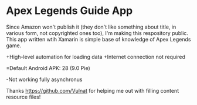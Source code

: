 # Apex Legends Guide App
Since Amazon won't publish it (they don't like something about title, in various form, not copyrighted ones too), I'm making this respository public. This app written wtih Xamarin is simple base of knowledge of Apex Legends game. 

+High-level automation for loading data
+Internet connection not required

=Default Android APK: 28 (9.0 Pie)

-Not working fully asynchronus

Thanks https://github.com/Vulnat for helping me out with filling content resource files!
